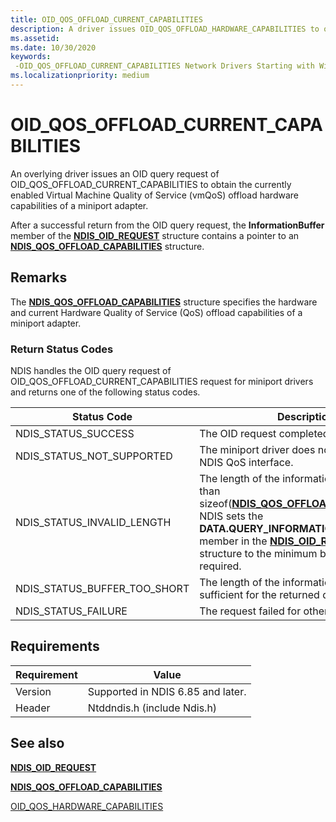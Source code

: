 ```yaml
---
title: OID_QOS_OFFLOAD_CURRENT_CAPABILITIES
description: A driver issues OID_QOS_OFFLOAD_HARDWARE_CAPABILITIES to obtain currently enabled vmQoS offload hardware capabilities of a miniport adapter.
ms.assetid:
ms.date: 10/30/2020
keywords: 
 -OID_QOS_OFFLOAD_CURRENT_CAPABILITIES Network Drivers Starting with Windows Vista
ms.localizationpriority: medium
---
```


# OID_QOS_OFFLOAD_CURRENT_CAPABILITIES


An overlying driver issues an OID query request of OID_QOS_OFFLOAD_CURRENT_CAPABILITIES to obtain the currently enabled Virtual Machine Quality of Service (vmQoS) offload hardware capabilities of a miniport adapter.

After a successful return from the OID query request, the **InformationBuffer** member of the [**NDIS_OID_REQUEST**](/windows-hardware/drivers/ddi/ndis/ns-ndis-_ndis_oid_request) structure contains a pointer to an [**NDIS_QOS_OFFLOAD_CAPABILITIES**](/windows-hardware/drivers/ddi/ntddndis/ns-ntddndis-_ndis_qos_offload_capabilities) structure.

## Remarks

The [**NDIS_QOS_OFFLOAD_CAPABILITIES**](/windows-hardware/drivers/ddi/ntddndis/ns-ntddndis-_ndis_qos_offload_capabilities) structure specifies the hardware and current Hardware Quality of Service (QoS) offload capabilities of a miniport adapter.

### Return Status Codes

NDIS handles the OID query request of OID_QOS_OFFLOAD_CURRENT_CAPABILITIES request for miniport drivers and returns one of the following status codes.

|Status Code|Description|
|--- |--- |
|NDIS_STATUS_SUCCESS|The OID request completed successfully.|
|NDIS_STATUS_NOT_SUPPORTED|The miniport driver does not support the NDIS QoS interface.|
|NDIS_STATUS_INVALID_LENGTH|The length of the information buffer is less than sizeof([**NDIS_QOS_OFFLOAD_CAPABILITIES**](/windows-hardware/drivers/ddi/ntddndis/ns-ntddndis-_ndis_qos_offload_capabilities)). NDIS sets the **DATA.QUERY_INFORMATION.BytesNeeded** member in the [**NDIS_OID_REQUEST**](/windows-hardware/drivers/ddi/ndis/ns-ndis-_ndis_oid_request) structure to the minimum buffer size that is required.|
|NDIS_STATUS_BUFFER_TOO_SHORT|The length of the information buffer is not sufficient for the returned data.|
|NDIS_STATUS_FAILURE|The request failed for other reasons.|

 

## Requirements

|Requirement|Value|
|--- |--- |
|Version|Supported in NDIS 6.85 and later.|
|Header|Ntddndis.h (include Ndis.h)|

## See also

[**NDIS\_OID\_REQUEST**](/windows-hardware/drivers/ddi/ndis/ns-ndis-_ndis_oid_request)

[**NDIS_QOS_OFFLOAD_CAPABILITIES**](/windows-hardware/drivers/ddi/ntddndis/ns-ntddndis-_ndis_qos_offload_capabilities)

[OID_QOS_HARDWARE_CAPABILITIES](oid-qos-hardware-capabilities.md)

 
